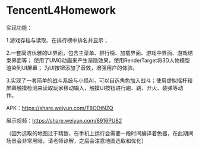 # TencentL4Homework

实现功能：

1.游戏存档与读取、在排行榜中排名并显示；

2.一套简洁优雅的UI界面，包含主菜单、排行榜、加载界面、游戏中界面、游戏结束界面等；
使用了UMG动画来产生渐隐效果，使用RenderTarget将3D人物模型渲染到UI屏幕；
为UI按钮添加了音效，增强用户的体验。
 
3.实现了一套简单的战斗系统与小怪AI，可以自选角色加入战斗；使用虚拟摇杆和屏幕触摸检测来读取玩家移动输入，触摸UI按钮进行跑、跳、开火、装弹等动作。

APK：https://share.weiyun.com/T8ODtNZQ

展示视频：https://share.weiyun.com/8916PU82

（因为选取的地图过于精致，在手机上运行会需要一段时间编译着色器，在此期间场景会非常黑暗，请老师谅解，之后会注意地图选取和优化）
